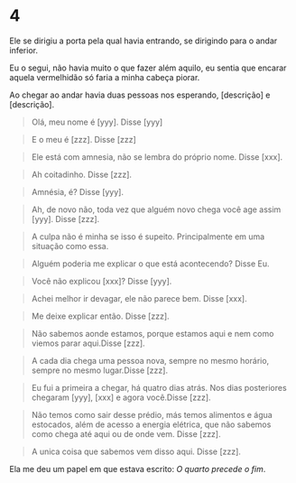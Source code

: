 # 4

Ele se dirigiu a porta pela qual havia entrando, se dirigindo para o andar inferior.
  
Eu o segui, não havia muito o que fazer além aquilo, eu sentia que encarar aquela vermelhidão só faria a minha cabeça piorar.
  
Ao chegar ao andar havia duas pessoas nos esperando, [descrição] e [descrição].
  
> Olá, meu nome é [yyy]. Disse [yyy]
  
> E o meu é [zzz]. Disse [zzz]
  
> Ele está com amnesia, não se lembra do próprio nome. Disse [xxx].
  
> Ah coitadinho. Disse [zzz].
  
> Amnésia, é? Disse [yyy].
  
> Ah, de novo não, toda vez que alguém novo chega você age assim [yyy]. Disse [zzz].
  
> A culpa não é minha se isso é supeito. Principalmente em uma situação como essa.
  
> Alguém poderia me explicar o que está acontecendo? Disse Eu.
  
> Você não explicou [xxx]? Disse [yyy].
  
> Achei melhor ir devagar, ele não parece bem. Disse [xxx].
  
> Me deixe explicar então. Disse [zzz].
  
> Não sabemos aonde estamos, porque estamos aqui e nem como viemos parar aqui.Disse [zzz].
  
> A cada dia chega uma pessoa nova, sempre no mesmo horário, sempre no mesmo lugar.Disse [zzz].
  
> Eu fui a primeira a chegar, há quatro dias atrás. Nos dias posteriores chegaram [yyy], [xxx] e agora você.Disse [zzz].
  
> Não temos como sair desse prédio, más temos alimentos e água estocados, além de acesso a energia elétrica, que não sabemos como chega até aqui ou de onde vem. Disse [zzz].
  
> A unica coisa que sabemos vem disso aqui. Disse [zzz].
  
Ela me deu um papel em que estava escrito: *O quarto precede o fim*.
